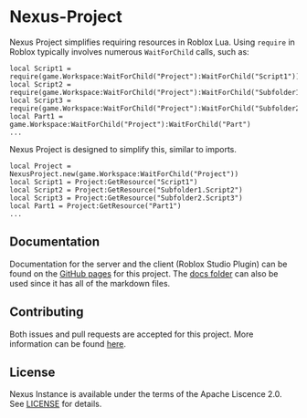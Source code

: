 # Nexus-Project
Nexus Project simplifies requiring resources in Roblox Lua.
Using `require` in Roblox typically involves numerous `WaitForChild`
calls, such as:
```
local Script1 = require(game.Workspace:WaitForChild("Project"):WaitForChild("Script1"))
local Script2 = require(game.Workspace:WaitForChild("Project"):WaitForChild("Subfolder1"):WaitForChild("Script2"))
local Script3 = require(game.Workspace:WaitForChild("Project"):WaitForChild("Subfolder2"):WaitForChild("Script3"))
local Part1 = game.Workspace:WaitForChild("Project"):WaitForChild("Part")
...
```
Nexus Project is designed to simplify this, similar to imports.
```
local Project = NexusProject.new(game.Workspace:WaitForChild("Project"))
local Script1 = Project:GetResource("Script1")
local Script2 = Project:GetResource("Subfolder1.Script2")
local Script3 = Project:GetResource("Subfolder2.Script3")
local Part1 = Project:GetResource("Part1")
...
```

## Documentation
Documentation for the server and the client (Roblox Studio Plugin) can be found
on the [GitHub pages](https://thenexusavenger.github.io/Nexus-Project)
for this project. The [docs folder](docs) can also be used since it has all
of the markdown files.

## Contributing
Both issues and pull requests are accepted for this project.
More information can be found [here](docs/contributing.md).

## License
Nexus Instance is available under the terms of the Apache 
Liscence 2.0. See [LICENSE](LICENSE) for details.